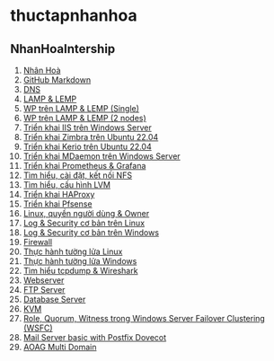 # thuctapnhanhoa
## NhanHoaIntership 
1. [Nhân Hoà](https://github.com/anthanh264/thuctapnhanhoa/blob/main/05.05.25/0.NhanHoa.md)  
2. [GitHub Markdown](https://github.com/anthanh264/thuctapnhanhoa/blob/main/05.05.25/1.Github_markdown.md)  
3. [DNS](https://github.com/anthanh264/thuctapnhanhoa/blob/main/05.05.25/2.%20DNS.md)  
4. [LAMP & LEMP](https://github.com/anthanh264/thuctapnhanhoa/blob/main/06.05.25/0.%20LAMP_LEMP.md)  
5. [WP trên LAMP & LEMP (Single)](https://github.com/anthanh264/thuctapnhanhoa/blob/main/06.05.25/1.%20WP_LAMP_LEMP(Single).md)  
6. [WP trên LAMP & LEMP (2 nodes)](https://github.com/anthanh264/thuctapnhanhoa/blob/main/06.05.25/2.%20WP_LAMP_LEMP(2%20node).md)  
7. [Triển khai IIS trên Windows Server](https://github.com/anthanh264/thuctapnhanhoa/blob/main/06.05.25/3.%20Deploy%20Web%20IIS%20Windows%20Server.md)  
8. [Triển khai Zimbra trên Ubuntu 22.04](https://github.com/anthanh264/thuctapnhanhoa/blob/main/07.05.25/0.%20Tri%E1%BB%83n%20khai%20s%E1%BB%AD%20d%E1%BB%A5ng%20Zimbra%20tr%C3%AAn%20Ubuntu%2022.04.md)  
9. [Triển khai Kerio trên Ubuntu 22.04](https://github.com/anthanh264/thuctapnhanhoa/blob/main/07.05.25/1.%20Tri%E1%BB%83n%20khai%20s%E1%BB%AD%20d%E1%BB%A5ng%20Kerio%20tr%C3%AAn%20Ubuntu%2022.04.md)  
10. [Triển khai MDaemon trên Windows Server](https://github.com/anthanh264/thuctapnhanhoa/blob/main/08.05.25/0.%20Tri%E1%BB%83n%20khai%20MDaemon%20tr%C3%AAn%20Windows%20Server.md)  
11. [Triển khai Prometheus & Grafana](https://github.com/anthanh264/thuctapnhanhoa/blob/main/08.05.25/1.%20Tri%E1%BB%83n%20khai%20Prometheus%20v%C3%A0%20Grafana.md)  
12. [Tìm hiểu, cài đặt, kết nối NFS](https://github.com/anthanh264/thuctapnhanhoa/blob/main/08.05.25/2.%20T%C3%ACm%20hi%E1%BB%83u%2C%20c%C3%A0i%20%C4%91%E1%BA%B7t%2C%20k%E1%BA%BFt%20n%E1%BB%91i%20NFS.md)  
13. [Tìm hiểu, cấu hình LVM](https://github.com/anthanh264/thuctapnhanhoa/blob/main/08.05.25/3.%20T%C3%ACm%20hi%E1%BB%83u%2C%20c%E1%BA%A5u%20h%C3%ACnh%20LVM.md)  
14. [Triển khai HAProxy](https://github.com/anthanh264/thuctapnhanhoa/blob/main/08.05.25/4.%20T%C3%ACm%20hi%E1%BB%83u%2C%20tri%E1%BB%83n%20khai%20HAProxy.md)  
15. [Triển khai Pfsense](https://github.com/anthanh264/thuctapnhanhoa/blob/main/09.05.25/0.%20T%C3%ACm%20hi%E1%BB%83u%20tri%E1%BB%83n%20khai%20Pfsense.md)  
16. [Linux, quyền người dùng & Owner](https://github.com/anthanh264/thuctapnhanhoa/blob/main/12.05.25/0.%20T%C3%ACm%20hi%E1%BB%83u%20v%E1%BB%81%20Linux%2C%20Owner%2C%20Quy%E1%BB%81n%20v%C3%A0%20Ng%C6%B0%E1%BB%9Di%20d%C3%B9ng.md)  
17. [Log & Security cơ bản trên Linux](https://github.com/anthanh264/thuctapnhanhoa/blob/main/13.05.25/0.%20Log%20v%C3%A0%20Security%20c%C6%A1%20b%E1%BA%A3n%20tr%C3%AAn%20Linux.md)  
18. [Log & Security cơ bản trên Windows](https://github.com/anthanh264/thuctapnhanhoa/blob/main/14.05.25/0.%20T%C3%ACm%20hi%E1%BB%83u%20v%E1%BB%81%20log%20v%C3%A0%20security%20c%C6%A1%20b%E1%BA%A3n%20tr%C3%AAn%20Windows.md)  
19. [Firewall](https://github.com/anthanh264/thuctapnhanhoa/blob/main/19.05.25/0.%20Firewall.md)  
20. [Thực hành tường lửa Linux](https://github.com/anthanh264/thuctapnhanhoa/blob/main/19.05.25/1.%20Th%E1%BB%B1c%20h%C3%A0nh%20t%C6%B0%E1%BB%9Dng%20l%E1%BB%ADa%20Linux.md)  
21. [Thực hành tường lửa Windows](https://github.com/anthanh264/thuctapnhanhoa/blob/main/19.05.25/2.%20Th%E1%BB%B1c%20h%C3%A0nh%20t%C6%B0%E1%BB%9Dng%20l%E1%BB%ADa%20Windows.md)  
22. [Tìm hiểu tcpdump & Wireshark](https://github.com/anthanh264/thuctapnhanhoa/blob/main/19.05.25/3.%20T%C3%ACm%20hi%E1%BB%83u%20tcpdump%20%26%20Wireshark.md)  
23. [Webserver](https://github.com/anthanh264/thuctapnhanhoa/blob/main/26.05.25/0.%20Webserver.md)  
24. [FTP Server](https://github.com/anthanh264/thuctapnhanhoa/blob/main/30.05.25/0.%20FTP%20Server.md)  
25. [Database Server](https://github.com/anthanh264/thuctapnhanhoa/blob/main/18.06.25/0.%20Database%20Server.md)
26. [KVM](https://github.com/anthanh264/thuctapnhanhoa/blob/main/19.06.25/0.KVM.md)
27. [Role, Quorum, Witness trong Windows Server Failover Clustering (WSFC)](https://github.com/anthanh264/thuctapnhanhoa/blob/main/19.06.25/1.%20Role%2C%20Quorum%2C%20Witness%20trong%20Windows%20Server%20Failover%20Clustering%20(WSFC).md)
28. [Mail Server basic with Postfix Dovecot](https://github.com/anthanh264/thuctapnhanhoa/blob/main/20.06.25/0.%20Mailserver%20v%E1%BB%9Bi%20Postfix%2C%20Dovecot%20(Draft)%20.md)
29. [AOAG Multi Domain](https://github.com/anthanh264/thuctapnhanhoa/blob/main/24.06.25/0.%20AOAG%20Multi-Domain.md)
